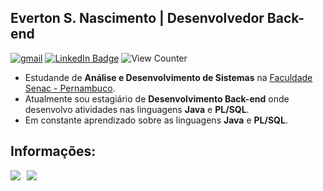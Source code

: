 ## Everton S. Nascimento   |   Desenvolvedor Back-end

[![gmail](https://img.shields.io/badge/-Gmail-c14438?style=flat-square&logo=Gmail&logoColor=white&link=mailto:nascimentoeverton568@gmail.com)](mailto:nascimentoeverton568@gmail.com)
[![LinkedIn Badge](https://img.shields.io/badge/-LinkedIn-2867B2?style=flat-square&labelColor=2867B2&logo=linkedin&logoColor=white&link=https://www.linkedin.com/in/everton-nascimento-298452216)](https://www.linkedin.com/in/everton-nascimento-298452216)
![View Counter](https://komarev.com/ghpvc/?username=cygnusivys&style=flat-square)

- Estudande de **Análise e Desenvolvimento de Sistemas** na [Faculdade Senac - Pernambuco](https://www.pe.senac.br/).
- Atualmente sou estagiário de **Desenvolvimento Back-end** onde desenvolvo atividades nas linguagens **Java** e **PL/SQL**.
- Em constante aprendizado sobre as linguagens **Java** e **PL/SQL**.

## Informações:

<div style="display: flex;">
  <a style="margin-right: 10px;" href="#">
    <img src="https://github-readme-stats.vercel.app/api?username=cygnusivy&layout=compact&show_icons=true&title_color=fff&icon_color=79ff97&text_color=9f9f9f&bg_color=151515" />
  </a>
  <a href="#">
    <img src="https://github-readme-stats.vercel.app/api/top-langs/?username=cygnusivy&layout=compact&title_color=fff&icon_color=79ff97&text_color=9f9f9f&bg_color=151515"  />
  </a>
</div>
